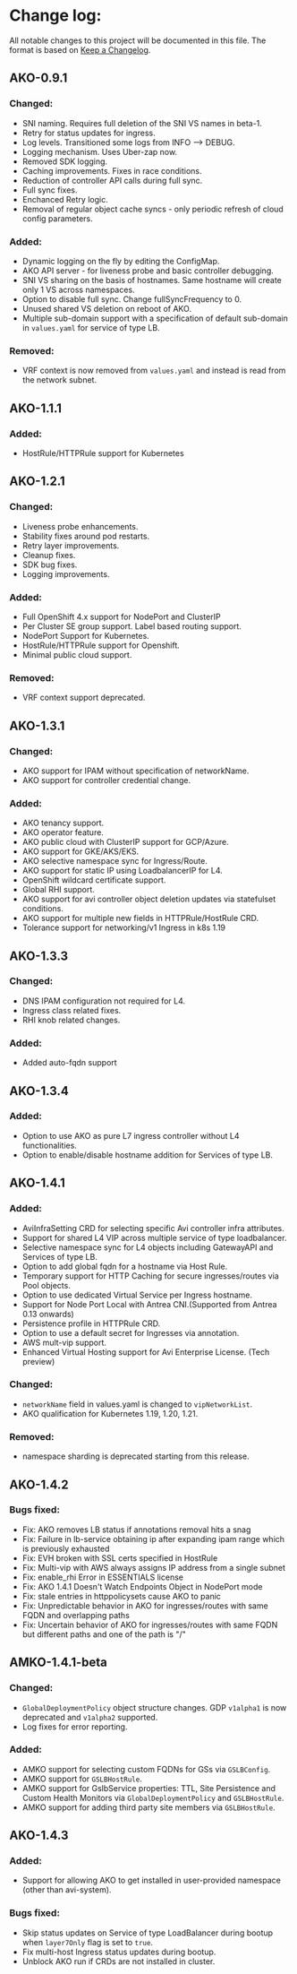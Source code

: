 # Change log:

All notable changes to this project will be documented in this file. The format is based on [Keep a Changelog](https://keepachangelog.com/en/1.0.0/).

## AKO-0.9.1

### Changed:
 - SNI naming.  Requires full deletion of the SNI VS names in beta-1.
 - Retry for status updates for ingress.
 - Log levels. Transitioned some logs from INFO —> DEBUG.
 - Logging mechanism. Uses Uber-zap now.
 - Removed SDK logging.
 - Caching improvements. Fixes in race conditions.
 - Reduction of controller API calls during full sync.
 - Full sync fixes.
 - Enchanced Retry logic.
 - Removal of regular object cache syncs - only periodic refresh of cloud config parameters.
 
 
### Added:
 - Dynamic logging on the fly by editing the ConfigMap.
 - AKO API server - for liveness probe and basic controller debugging.
 - SNI VS sharing on the basis of hostnames. Same hostname will create only 1 VS across namespaces.
 - Option to disable full sync. Change fullSyncFrequency to 0.
 - Unused shared VS deletion on reboot of AKO.
 - Multiple sub-domain support with a specification of default sub-domain in `values.yaml` for service of type LB.
 
 ### Removed:
 - VRF context is now removed from `values.yaml` and instead is read from the network subnet.


## AKO-1.1.1

### Added:
 - HostRule/HTTPRule support for Kubernetes


## AKO-1.2.1

### Changed:
 - Liveness probe enhancements.
 - Stability fixes around pod restarts.
 - Retry layer improvements.
 - Cleanup fixes.
 - SDK bug fixes.
 - Logging improvements.

### Added:
 - Full OpenShift 4.x support for NodePort and ClusterIP
 - Per Cluster SE group support. Label based routing support.
 - NodePort Support for Kubernetes.
 - HostRule/HTTPRule support for Openshift.
 - Minimal public cloud support.

 ### Removed:
 - VRF context support deprecated.
 
 ## AKO-1.3.1

### Changed:
 - AKO support for IPAM without specification of networkName.
 - AKO support for controller credential change.

### Added:
 - AKO tenancy support. 
 - AKO operator feature.
 - AKO public cloud with ClusterIP support for GCP/Azure.
 - AKO support for GKE/AKS/EKS.
 - AKO selective namespace sync for Ingress/Route.
 - AKO support for static IP using LoadbalancerIP for L4.
 - OpenShift wildcard certificate support.
 - Global RHI support.
 - AKO support for avi controller object deletion updates via statefulset conditions.
 - AKO support for multiple new fields in HTTPRule/HostRule CRD.
 - Tolerance support for networking/v1 Ingress in k8s 1.19
 
 ## AKO-1.3.3
 
 ### Changed:
  - DNS IPAM configuration not required for L4.
  - Ingress class related fixes.
  - RHI knob related changes.
 
 
 ### Added:
  - Added auto-fqdn support

 ## AKO-1.3.4

 ### Added:
  - Option to use AKO as pure L7 ingress controller without L4 functionalities.
  - Option to enable/disable hostname addition for Services of type LB.

 ## AKO-1.4.1

 ### Added:
  - AviInfraSetting CRD for selecting specific Avi controller infra attributes.
  - Support for shared L4 VIP across multiple service of type loadbalancer. 
  - Selective namespace sync for L4 objects including GatewayAPI and Services of type LB.
  - Option to add global fqdn for a hostname via Host Rule.
  - Temporary support for HTTP Caching for secure ingresses/routes via Pool objects.
  - Option to use dedicated Virtual Service per Ingress hostname.
  - Support for Node Port Local with Antrea CNI.(Supported from Antrea 0.13 onwards)
  - Persistence profile in HTTPRule CRD.
  - Option to use a default secret for Ingresses via annotation.
  - AWS mult-vip support.
  - Enhanced Virtual Hosting support for Avi Enterprise License. (Tech preview)
 
 ### Changed:
  - `networkName` field in values.yaml is changed to `vipNetworkList`.
  - AKO qualification for Kubernetes 1.19, 1.20, 1.21.
 
 ### Removed:
  - namespace sharding is deprecated starting from this release.

 ## AKO-1.4.2
 
 ### Bugs fixed:
 
 - Fix: AKO removes LB status if annotations removal hits a snag
 - Fix: Failure in lb-service obtaining ip after expanding ipam range which is previously exhausted
 - Fix: EVH broken with SSL certs specified in HostRule
 - Fix: Multi-vip with AWS always assigns IP address from a single subnet
 - Fix: enable_rhi Error in ESSENTIALS license
 - Fix: AKO 1.4.1 Doesn't Watch Endpoints Object in NodePort mode
 - Fix: stale entries in httppolicysets cause AKO to panic
 - Fix: Unpredictable behavior in AKO for ingresses/routes with same FQDN and overlapping paths
 - Fix: Uncertain behavior of AKO for ingresses/routes with same FQDN but different paths and one of the path is "/"

## AMKO-1.4.1-beta

### Changed:
  - `GlobalDeploymentPolicy` object structure changes. GDP `v1alpha1` is now deprecated and `v1alpha2` supported.
  - Log fixes for error reporting.

### Added:
  - AMKO support for selecting custom FQDNs for GSs via `GSLBConfig`.
  - AMKO support for `GSLBHostRule`.
  - AMKO support for GslbService properties: TTL, Site Persistence and Custom Health Monitors via `GlobalDeploymentPolicy` and `GSLBHostRule`.
  - AMKO support for adding third party site members via `GSLBHostRule`.

## AKO-1.4.3
 
### Added:
  - Support for allowing AKO to get installed in user-provided namespace (other than avi-system). 
	
### Bugs fixed:
  - Skip status updates on Service of type LoadBalancer during bootup when `layer7Only` flag is set to `true`.
  - Fix multi-host Ingress status updates during bootup.
  - Unblock AKO run if CRDs are not installed in cluster.
